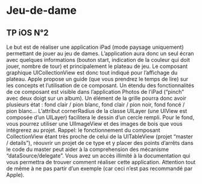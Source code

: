 # Jeu-de-dame
## TP iOS N°2
Le but est de réaliser une application iPad (mode paysage uniquement) permettant de jouer au jeu de dames.
L’application aura donc un seul écran avec quelques informations (bouton start, indication de la couleur qui doit jouer, nombre de tour) et principalement le plateau de jeu.
Le composant graphique UICollectionView est donc tout indiqué pour l’affichage du plateau. Apple propose un guide (que vous prendrez le temps de lire) sur les concepts et l’utilisation de ce composant. Un étendu des fonctionnalités de ce composant est visible dans l’application Photos de l’iPad (“pinch” avec deux doigt sur un album).
Un élément de la grille pourra donc avoir plusieurs état : fond clair / pion blanc, fond clair / pion noir, fond foncé / pion blanc...
L’attribut cornerRadius de la classe UILayer (une UIView est composée d’un UILayer) facilitera le dessin d’un cercle rempli. Pour le fond, vous pourrez utiliser une UIImageView et des images de bois que vous intégrerez au projet.
Rappel: le fonctionnement du composant CollectionView étant très proche de celui de la UITableView (projet “master / details”), réouvrir un projet de ce type et y placer des points d’arrêts dans le code du master peut aider à la comprehension des mécanisme “dataSource/delegate”.
Vous avez un accès illimité à la documentation qui vous permettra de trouver comment réaliser cette application. Attention tout de même à ne pas partir d’un exemple (car ceci n’est pas recommandé par Apple).
